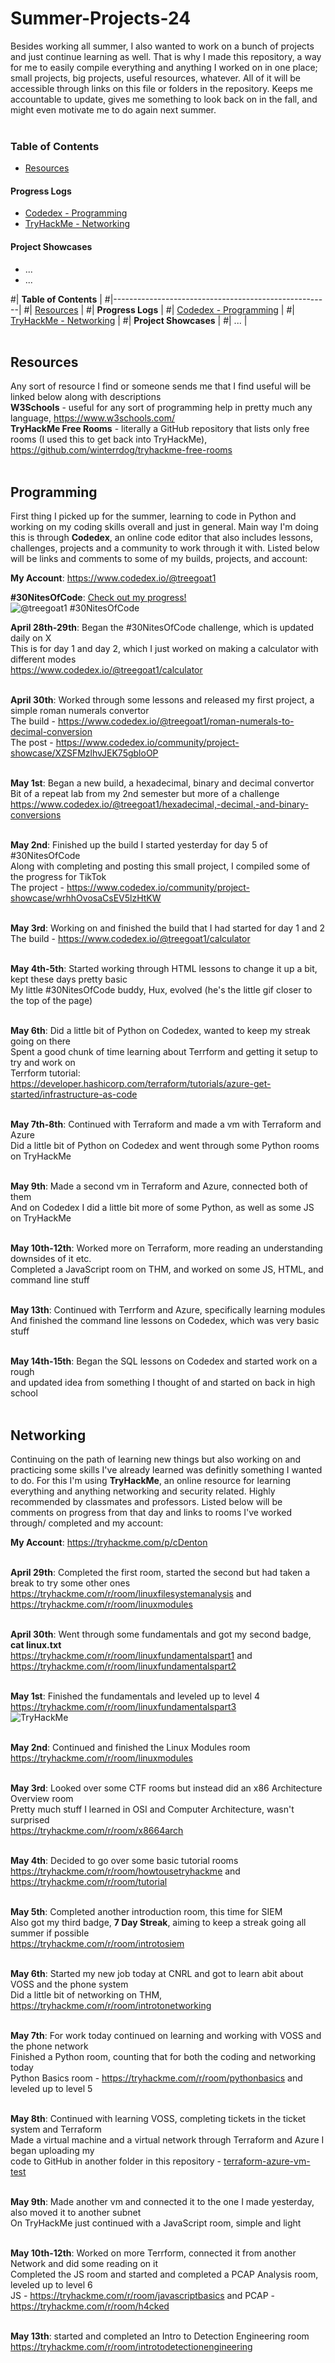 # Summer-Projects-24
Besides working all summer, I also wanted to work on a bunch of projects and just continue learning as well. That is why I made this repository, a way for me to easily compile everything and anything I worked on in one place; small projects, big projects, useful resources, whatever. All of it will be accessible through links on this file or folders in the repository. Keeps me accountable to update, gives me something to look back on in the fall, and might even motivate me to do again next summer. <br /> <br />

### Table of Contents
- [Resources](##-Resources)
#### Progress Logs
- [Codedex - Programming](##-Codedex---Programming)
- [TryHackMe - Networking](##-TryHackMe---Networking)
#### Project Showcases
- ...
- ...

#| **Table of Contents**                                |
#|------------------------------------------------------|
#| [Resources](##-Resources)                            |
#| **Progress Logs**                                    |
#| [Codedex - Programming](##-Codedex---Programming)    |
#| [TryHackMe - Networking](##-TryHackMe---Networking)  |
#| **Project Showcases**                                |
#| ...                                                  |
<br /> <br />

## Resources
Any sort of resource I find or someone sends me that I find useful will be linked below along with descriptions <br />
**W3Schools** - useful for any sort of programming help in pretty much any language, https://www.w3schools.com/ <br />
**TryHackMe Free Rooms** - literally a GitHub repository that lists only free rooms (I used this to get back into TryHackMe), https://github.com/winterrdog/tryhackme-free-rooms
<br /> <br />

## Programming
First thing I picked up for the summer, learning to code in Python and working on my coding skills overall and just in general. Main way I'm doing this is through **Codedex**, an online code editor that also includes lessons, challenges, projects and a community to work through it with. Listed below will be links and comments to some of my builds, projects, and account: <br />

**My Account**: https://www.codedex.io/@treegoat1 <br />

**#30NitesOfCode**: [Check out my progress!](https://www.codedex.io/@treegoat1/30-nites-of-code) <br />
  ![@treegoat1 #30NitesOfCode](https://www.codedex.io/api/petStatus?user=treegoat1) <br />

**April 28th-29th**: Began the #30NitesOfCode challenge, which is updated daily on X <br />
This is for day 1 and day 2, which I just worked on making a calculator with different modes <br />
https://www.codedex.io/@treegoat1/calculator <br /> <br />

**April 30th**: Worked through some lessons and released my first project, a simple roman numerals convertor <br /> 
The build - https://www.codedex.io/@treegoat1/roman-numerals-to-decimal-conversion <br />
The post - https://www.codedex.io/community/project-showcase/XZSFMzlhvJEK75gbloOP <br /> <br />

**May 1st**: Began a new build, a hexadecimal, binary and decimal convertor <br />
Bit of a repeat lab from my 2nd semester but more of a challenge <br />
https://www.codedex.io/@treegoat1/hexadecimal,-decimal,-and-binary-conversions <br /> <br />

**May 2nd**: Finished up the build I started yesterday for day 5 of #30NitesOfCode <br />
Along with completing and posting this small project, I compiled some of the progress for TikTok <br />
The project - https://www.codedex.io/community/project-showcase/wrhhOvosaCsEV5lzHtKW <br /> <br />

**May 3rd**: Working on and finished the build that I had started for day 1 and 2<br />
The build - https://www.codedex.io/@treegoat1/calculator <br /> <br />

**May 4th-5th**: Started working through HTML lessons to change it up a bit, kept these days pretty basic <br />
My little #30NitesOfCode buddy, Hux, evolved (he's the little gif closer to the top of the page) <br /> <br />

**May 6th**: Did a little bit of Python on Codedex, wanted to keep my streak going on there <br />
Spent a good chunk of time learning about Terrform and getting it setup to try and work on <br />
Terrform tutorial: https://developer.hashicorp.com/terraform/tutorials/azure-get-started/infrastructure-as-code <br /> <br />

**May 7th-8th**: Continued with Terraform and made a vm with Terraform and Azure <br />
Did a little bit of Python on Codedex and went through some Python rooms on TryHackMe <br /> <br />

**May 9th**: Made a second vm in Terraform and Azure, connected both of them <br />
And on Codedex I did a little bit more of some Python, as well as some JS on TryHackMe <br /> <br />

**May 10th-12th**: Worked more on Terraform, more reading an understanding downsides of it etc. <br />
Completed a JavaScript room on THM, and worked on some JS, HTML, and command line stuff <br /> <br />

**May 13th**: Continued with Terrform and Azure, specifically learning modules <br /> 
And finished the command line lessons on Codedex, which was very basic stuff <br /> <br />

**May 14th-15th**: Began the SQL lessons on Codedex and started work on a rough <br />
and updated idea from something I thought of and started on back in high school <br /> <br />

## Networking
Continuing on the path of learning new things but also working on and practicing some skills I've already learned was definitly something I wanted to do. For this I'm using **TryHackMe**, an online resource for learning everything and anything networking and security related. Highly recommended by classmates and professors. Listed below will be comments on progress from that day and links to rooms I've worked through/ completed and my account: <br />

**My Account**: https://tryhackme.com/p/cDenton <br /> <br />

**April 29th**: Completed the first room, started the second but had taken a break to try some other ones <br />
https://tryhackme.com/r/room/linuxfilesystemanalysis and https://tryhackme.com/r/room/linuxmodules <br /> <br />

**April 30th**: Went through some fundamentals and got my second badge, **cat linux.txt** <br /> 
https://tryhackme.com/r/room/linuxfundamentalspart1 and https://tryhackme.com/r/room/linuxfundamentalspart2 <br /> <br />

**May 1st**: Finished the fundamentals and leveled up to level 4 <br />
https://tryhackme.com/r/room/linuxfundamentalspart3 <br />
<img src="https://tryhackme-badges.s3.amazonaws.com/cDenton.png" alt="TryHackMe"> <br /> <br />

**May 2nd**: Continued and finished the Linux Modules room <br />
https://tryhackme.com/r/room/linuxmodules <br /> <br />

**May 3rd**: Looked over some CTF rooms but instead did an x86 Architecture Overview room <br />
Pretty much stuff I learned in OSI and Computer Architecture, wasn't surprised <br />
https://tryhackme.com/r/room/x8664arch <br /> <br />

**May 4th**: Decided to go over some basic tutorial rooms <br />
https://tryhackme.com/r/room/howtousetryhackme and https://tryhackme.com/r/room/tutorial <br /> <br />

**May 5th**: Completed another introduction room, this time for SIEM <br />
Also got my third badge, **7 Day Streak**, aiming to keep a streak going all summer if possible <br />
https://tryhackme.com/r/room/introtosiem <br /> <br />

**May 6th**: Started my new job today at CNRL and got to learn abit about VOSS and the phone system <br />
Did a little bit of networking on THM, https://tryhackme.com/r/room/introtonetworking <br /> <br />

**May 7th**: For work today continued on learning and working with VOSS and the phone network <br />
Finished a Python room, counting that for both the coding and networking today <br />
Python Basics room - https://tryhackme.com/r/room/pythonbasics and leveled up to level 5 <br /> <br />

**May 8th**: Continued with learning VOSS, completing tickets in the ticket system and Terraform <br />
Made a virtual machine and a virtual network through Terraform and Azure I began uploading my <br />
code to GitHub in another folder in this repository - 
[terraform-azure-vm-test](https://github.com/cDenton1/Summer-Projects-24/tree/main/terraform-azure-vm-test) <br /> <br />

**May 9th**: Made another vm and connected it to the one I made yesterday, also moved it to another subnet <br />
On TryHackMe just continued with a JavaScript room, simple and light <br /> <br />

**May 10th-12th**: Worked on more Terrform, connected it from another Network and did some reading on it <br />
Completed the JS room and started and completed a PCAP Analysis room, leveled up to level 6 <br />
JS - https://tryhackme.com/r/room/javascriptbasics and PCAP - https://tryhackme.com/r/room/h4cked <br /> <br />

**May 13th**: started and completed an Intro to Detection Engineering room <br />
https://tryhackme.com/r/room/introtodetectionengineering <br /> <br />
